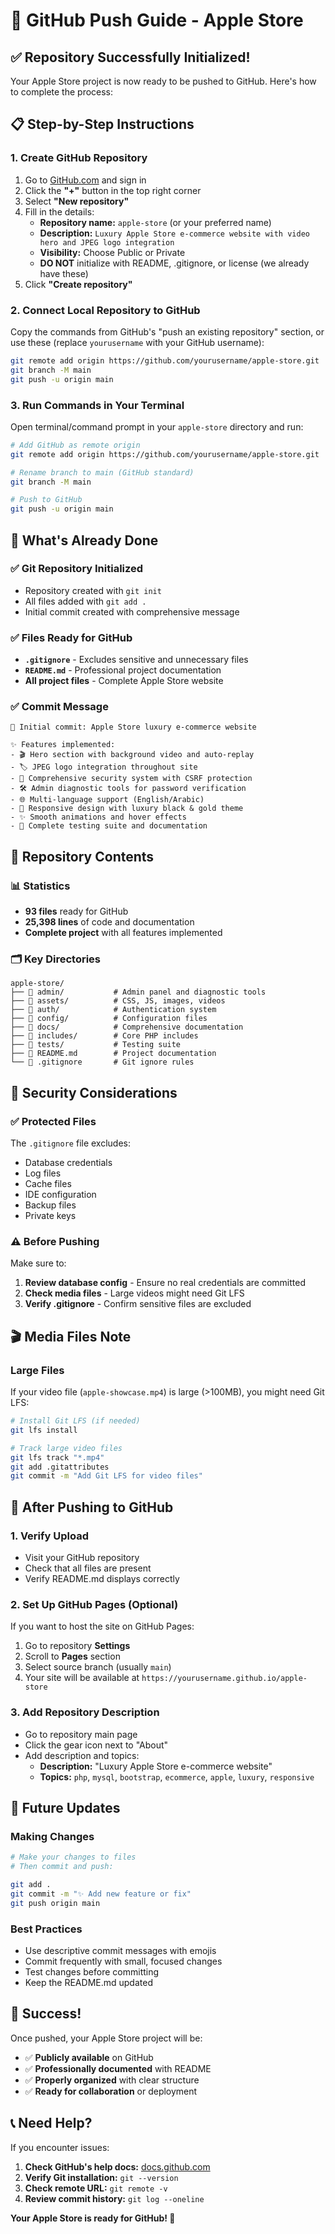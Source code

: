# 🚀 GitHub Push Guide - Apple Store

## ✅ **Repository Successfully Initialized!**

Your Apple Store project is now ready to be pushed to GitHub. Here's how to complete the process:

## 📋 **Step-by-Step Instructions**

### **1. Create GitHub Repository**
1. Go to [GitHub.com](https://github.com) and sign in
2. Click the **"+"** button in the top right corner
3. Select **"New repository"**
4. Fill in the details:
   - **Repository name:** `apple-store` (or your preferred name)
   - **Description:** `Luxury Apple Store e-commerce website with video hero and JPEG logo integration`
   - **Visibility:** Choose Public or Private
   - **DO NOT** initialize with README, .gitignore, or license (we already have these)
5. Click **"Create repository"**

### **2. Connect Local Repository to GitHub**
Copy the commands from GitHub's "push an existing repository" section, or use these (replace `yourusername` with your GitHub username):

```bash
git remote add origin https://github.com/yourusername/apple-store.git
git branch -M main
git push -u origin main
```

### **3. Run Commands in Your Terminal**
Open terminal/command prompt in your `apple-store` directory and run:

```bash
# Add GitHub as remote origin
git remote add origin https://github.com/yourusername/apple-store.git

# Rename branch to main (GitHub standard)
git branch -M main

# Push to GitHub
git push -u origin main
```

## 🎯 **What's Already Done**

### ✅ **Git Repository Initialized**
- Repository created with `git init`
- All files added with `git add .`
- Initial commit created with comprehensive message

### ✅ **Files Ready for GitHub**
- **`.gitignore`** - Excludes sensitive and unnecessary files
- **`README.md`** - Professional project documentation
- **All project files** - Complete Apple Store website

### ✅ **Commit Message**
```
🎉 Initial commit: Apple Store luxury e-commerce website

✨ Features implemented:
- 🎬 Hero section with background video and auto-replay
- 🏷️ JPEG logo integration throughout site
- 🔐 Comprehensive security system with CSRF protection
- 🛠️ Admin diagnostic tools for password verification
- 🌐 Multi-language support (English/Arabic)
- 📱 Responsive design with luxury black & gold theme
- ✨ Smooth animations and hover effects
- 🧪 Complete testing suite and documentation
```

## 📁 **Repository Contents**

### **📊 Statistics**
- **93 files** ready for GitHub
- **25,398 lines** of code and documentation
- **Complete project** with all features implemented

### **🗂️ Key Directories**
```
apple-store/
├── 📁 admin/           # Admin panel and diagnostic tools
├── 📁 assets/          # CSS, JS, images, videos
├── 📁 auth/            # Authentication system
├── 📁 config/          # Configuration files
├── 📁 docs/            # Comprehensive documentation
├── 📁 includes/        # Core PHP includes
├── 📁 tests/           # Testing suite
├── 📄 README.md        # Project documentation
└── 📄 .gitignore       # Git ignore rules
```

## 🔐 **Security Considerations**

### **✅ Protected Files**
The `.gitignore` file excludes:
- Database credentials
- Log files
- Cache files
- IDE configuration
- Backup files
- Private keys

### **⚠️ Before Pushing**
Make sure to:
1. **Review database config** - Ensure no real credentials are committed
2. **Check media files** - Large videos might need Git LFS
3. **Verify .gitignore** - Confirm sensitive files are excluded

## 🎬 **Media Files Note**

### **Large Files**
If your video file (`apple-showcase.mp4`) is large (>100MB), you might need Git LFS:

```bash
# Install Git LFS (if needed)
git lfs install

# Track large video files
git lfs track "*.mp4"
git add .gitattributes
git commit -m "Add Git LFS for video files"
```

## 🚀 **After Pushing to GitHub**

### **1. Verify Upload**
- Visit your GitHub repository
- Check that all files are present
- Verify README.md displays correctly

### **2. Set Up GitHub Pages (Optional)**
If you want to host the site on GitHub Pages:
1. Go to repository **Settings**
2. Scroll to **Pages** section
3. Select source branch (usually `main`)
4. Your site will be available at `https://yourusername.github.io/apple-store`

### **3. Add Repository Description**
- Go to repository main page
- Click the gear icon next to "About"
- Add description and topics:
  - **Description:** "Luxury Apple Store e-commerce website"
  - **Topics:** `php`, `mysql`, `bootstrap`, `ecommerce`, `apple`, `luxury`, `responsive`

## 🔄 **Future Updates**

### **Making Changes**
```bash
# Make your changes to files
# Then commit and push:

git add .
git commit -m "✨ Add new feature or fix"
git push origin main
```

### **Best Practices**
- Use descriptive commit messages with emojis
- Commit frequently with small, focused changes
- Test changes before committing
- Keep the README.md updated

## 🎉 **Success!**

Once pushed, your Apple Store project will be:
- ✅ **Publicly available** on GitHub
- ✅ **Professionally documented** with README
- ✅ **Properly organized** with clear structure
- ✅ **Ready for collaboration** or deployment

## 📞 **Need Help?**

If you encounter issues:
1. **Check GitHub's help docs:** [docs.github.com](https://docs.github.com)
2. **Verify Git installation:** `git --version`
3. **Check remote URL:** `git remote -v`
4. **Review commit history:** `git log --oneline`

**Your Apple Store is ready for GitHub! 🚀**